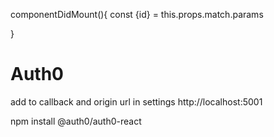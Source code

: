 componentDidMount(){
    const {id} = this.props.match.params

<!-- send a get request/axios with id as parameter -->
<!-- Set the response result to component state -->

}

<!-- trigger event by clicking on edit btn or by clicking on the name of the  -->




# Auth0

add to callback and origin url in settings
http://localhost:5001

npm install @auth0/auth0-react